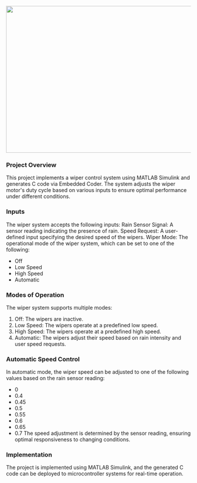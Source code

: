 <img height="400" width="1000" src="https://github.com/user-attachments/assets/acd37cb4-7a9d-4200-88f2-b36785f813a2"></img>

### Project Overview
This project implements a wiper control system using MATLAB Simulink and generates C code via Embedded Coder. The system adjusts the wiper motor's duty cycle based on various inputs to ensure optimal performance under different conditions.

### Inputs
The wiper system accepts the following inputs:
Rain Sensor Signal: A sensor reading indicating the presence of rain.
Speed Request: A user-defined input specifying the desired speed of the wipers.
Wiper Mode: The operational mode of the wiper system, which can be set to one of the following:
- Off
- Low Speed
- High Speed
- Automatic

### Modes of Operation
The wiper system supports multiple modes:
1. Off: The wipers are inactive.
2. Low Speed: The wipers operate at a predefined low speed.
3. High Speed: The wipers operate at a predefined high speed.
4. Automatic: The wipers adjust their speed based on rain intensity and user speed requests.

### Automatic Speed Control
In automatic mode, the wiper speed can be adjusted to one of the following values based on the rain sensor reading:
- 0
- 0.4
- 0.45
- 0.5
- 0.55
- 0.6
- 0.65
- 0.7
The speed adjustment is determined by the sensor reading, ensuring optimal responsiveness to changing conditions.

### Implementation
The project is implemented using MATLAB Simulink, and the generated C code can be deployed to microcontroller systems for real-time operation.


